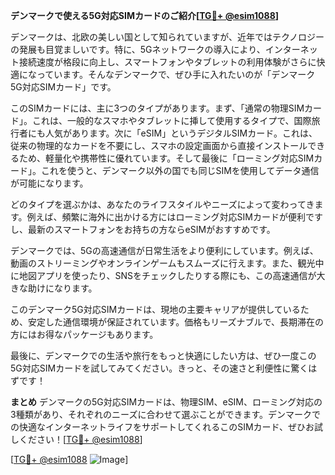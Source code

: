 **デンマークで使える5G対応SIMカードのご紹介[[TG💪+ @esim1088](https://t.me/s/esim1088)]**

デンマークは、北欧の美しい国として知られていますが、近年ではテクノロジーの発展も目覚ましいです。特に、5Gネットワークの導入により、インターネット接続速度が格段に向上し、スマートフォンやタブレットの利用体験がさらに快適になっています。そんなデンマークで、ぜひ手に入れたいのが「デンマーク5G対応SIMカード」です。

このSIMカードには、主に3つのタイプがあります。まず、「通常の物理SIMカード」。これは、一般的なスマホやタブレットに挿して使用するタイプで、国際旅行者にも人気があります。次に「eSIM」というデジタルSIMカード。これは、従来の物理的なカードを不要にし、スマホの設定画面から直接インストールできるため、軽量化や携帯性に優れています。そして最後に「ローミング対応SIMカード」。これを使うと、デンマーク以外の国でも同じSIMを使用してデータ通信が可能になります。

どのタイプを選ぶかは、あなたのライフスタイルやニーズによって変わってきます。例えば、頻繁に海外に出かける方にはローミング対応SIMカードが便利ですし、最新のスマートフォンをお持ちの方ならeSIMがおすすめです。

デンマークでは、5Gの高速通信が日常生活をより便利にしています。例えば、動画のストリーミングやオンラインゲームもスムーズに行えます。また、観光中に地図アプリを使ったり、SNSをチェックしたりする際にも、この高速通信が大きな助けになります。

このデンマーク5G対応SIMカードは、現地の主要キャリアが提供しているため、安定した通信環境が保証されています。価格もリーズナブルで、長期滞在の方にはお得なパッケージもあります。

最後に、デンマークでの生活や旅行をもっと快適にしたい方は、ぜひ一度この5G対応SIMカードを試してみてください。きっと、その速さと利便性に驚くはずです！

**まとめ**
デンマークの5G対応SIMカードは、物理SIM、eSIM、ローミング対応の3種類があり、それぞれのニーズに合わせて選ぶことができます。デンマークでの快適なインターネットライフをサポートしてくれるこのSIMカード、ぜひお試しください！[[TG💪+ @esim1088](https://t.me/s/esim1088)]

[[TG💪+ @esim1088](https://t.me/s/esim1088) ![Image](https://i.postimg.cc/Y0z9fWf4/image.png)]